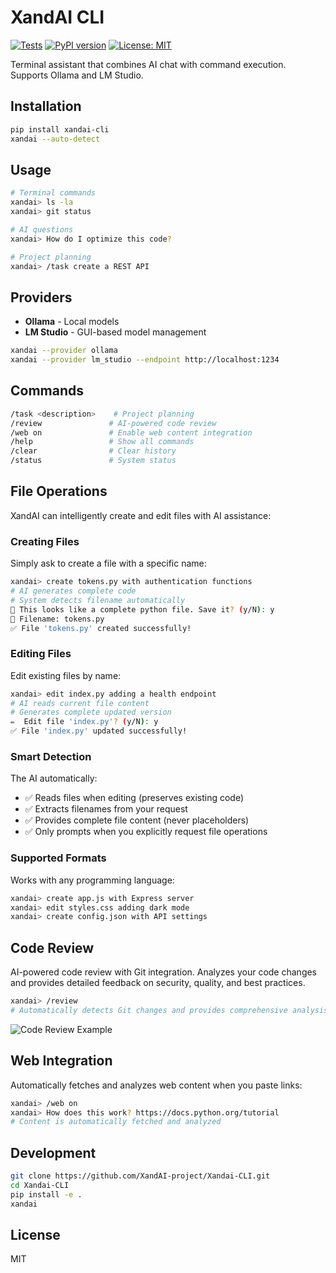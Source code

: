 # XandAI CLI

[![Tests](https://github.com/XandAI-project/Xandai-CLI/actions/workflows/test.yml/badge.svg)](https://github.com/XandAI-project/Xandai-CLI/actions/workflows/test.yml)
[![PyPI version](https://img.shields.io/pypi/v/xandai-cli.svg)](https://pypi.org/project/xandai-cli/)
[![License: MIT](https://img.shields.io/badge/License-MIT-yellow.svg)](https://opensource.org/licenses/MIT)

Terminal assistant that combines AI chat with command execution. Supports Ollama and LM Studio.

## Installation

```bash
pip install xandai-cli
xandai --auto-detect
```

## Usage

```bash
# Terminal commands
xandai> ls -la
xandai> git status

# AI questions  
xandai> How do I optimize this code?

# Project planning
xandai> /task create a REST API
```

## Providers

- **Ollama** - Local models
- **LM Studio** - GUI-based model management

```bash
xandai --provider ollama
xandai --provider lm_studio --endpoint http://localhost:1234
```

## Commands

```bash
/task <description>    # Project planning
/review               # AI-powered code review
/web on               # Enable web content integration
/help                 # Show all commands
/clear                # Clear history
/status               # System status
```

## File Operations

XandAI can intelligently create and edit files with AI assistance:

### Creating Files

Simply ask to create a file with a specific name:

```bash
xandai> create tokens.py with authentication functions
# AI generates complete code
# System detects filename automatically
💾 This looks like a complete python file. Save it? (y/N): y
📝 Filename: tokens.py
✅ File 'tokens.py' created successfully!
```

### Editing Files

Edit existing files by name:

```bash
xandai> edit index.py adding a health endpoint
# AI reads current file content
# Generates complete updated version
✏️  Edit file 'index.py'? (y/N): y
✅ File 'index.py' updated successfully!
```

### Smart Detection

The AI automatically:
- ✅ Reads files when editing (preserves existing code)
- ✅ Extracts filenames from your request
- ✅ Provides complete file content (never placeholders)
- ✅ Only prompts when you explicitly request file operations

### Supported Formats

Works with any programming language:
```bash
xandai> create app.js with Express server
xandai> edit styles.css adding dark mode
xandai> create config.json with API settings
```

## Code Review

AI-powered code review with Git integration. Analyzes your code changes and provides detailed feedback on security, quality, and best practices.

```bash
xandai> /review
# Automatically detects Git changes and provides comprehensive analysis
```

![Code Review Example](images/Review.png)

## Web Integration

Automatically fetches and analyzes web content when you paste links:

```bash
xandai> /web on
xandai> How does this work? https://docs.python.org/tutorial
# Content is automatically fetched and analyzed
```

## Development

```bash
git clone https://github.com/XandAI-project/Xandai-CLI.git
cd Xandai-CLI
pip install -e .
xandai
```

## License

MIT

